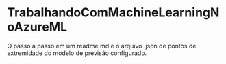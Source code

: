 # TrabalhandoComMachineLearningNoAzureML
O passo a passo em um readme.md e o arquivo .json de pontos de extremidade do modelo de previsão configurado. 

